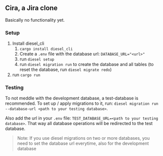 ## Cira, a Jira clone

Basically no functionality yet.

### Setup

1. Install diesel_cli
   1. `cargo install diesel_cli`
   2. Create a `.env` file with the database url: `DATABASE_URL="<url>"`
   3. run `diesel setup`
   4. run `diesel migration run` to create the database and all tables (to reset the database, run `diesel migrate redo`)
2. run `cargo run`

### Testing

To not meddle with the development database, a test-database is recommended. 
To set up / apply migrations to it, run: `diesel migration run --database-url <path to your testing database>`.

Also add the url in your `.env` file: `TEST_DATABASE_URL=<path to your testing database>`. That way all database operations will be redirected to the test database.

> Note: If you use diesel migrations on two or more databases, you need to set the database url everytime, also for the development database